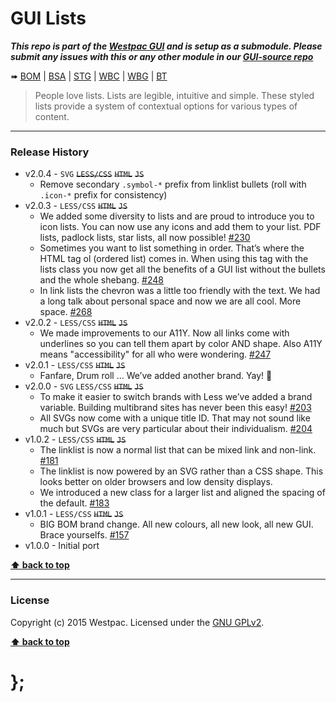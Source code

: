 GUI Lists
=========

***This repo is part of the [Westpac GUI](http://gel.westpacgroup.com.au/GUI/) and is setup as a submodule. Please submit any issues with this or any other
module in our [GUI-source repo](https://github.com/WestpacCXTeam/GUI-source/issues)***

➠
[BOM](http://westpaccxteam.github.io/GUI-lists/tests/BOM/) |
[BSA](http://westpaccxteam.github.io/GUI-lists/tests/BSA/) |
[STG](http://westpaccxteam.github.io/GUI-lists/tests/STG/) |
[WBC](http://westpaccxteam.github.io/GUI-lists/tests/WBC/) |
[WBG](http://westpaccxteam.github.io/GUI-lists/tests/WBG/) |
[BT](http://westpaccxteam.github.io/GUI-lists/tests/BT/)

> People love lists. Lists are legible, intuitive and simple. These styled lists provide a system of contextual options for various types of content.

----------------------------------------------------------------------------------------------------------------------------------------------------------------


### Release History

* v2.0.4 - `SVG` ~~`LESS/CSS`~~ ~~`HTML`~~ ~~`JS`~~
	* Remove secondary `.symbol-*` prefix from linklist bullets (roll with `.icon-*` prefix for consistency)
* v2.0.3 - `LESS/CSS` ~~`HTML`~~ ~~`JS`~~
	* We added some diversity to lists and are proud to introduce you to icon lists. You can now use any icons and add them to your list. PDF lists, padlock
		lists, star lists, all now possible!
		[#230](https://github.com/WestpacCXTeam/GUI-source/issues/230)
	* Sometimes you want to list something in order. That’s where the HTML tag ol (ordered list) comes in. When using this tag with the lists class you now get
		all the benefits of a GUI list without the bullets and the whole shebang.
		[#248](https://github.com/WestpacCXTeam/GUI-source/issues/248)
	* In link lists the chevron was a little too friendly with the text. We had a long talk about personal space and now we are all cool. More space.
		[#268](https://github.com/WestpacCXTeam/GUI-source/issues/268)
* v2.0.2 - `LESS/CSS` ~~`HTML`~~ ~~`JS`~~
	* We made improvements to our A11Y. Now all links come with underlines so you can tell them apart by color AND shape. Also A11Y means "accessibility" for all
		who were wondering.
		[#247](https://github.com/WestpacCXTeam/GUI-source/issues/247)
* v2.0.1 - `LESS/CSS` ~~`HTML`~~ ~~`JS`~~
	* Fanfare, Drum roll … We’ve added another brand. Yay! :clap:
* v2.0.0 - `SVG` `LESS/CSS` ~~`HTML`~~ ~~`JS`~~
	* To make it easier to switch brands with Less we’ve added a brand variable. Building multibrand sites has never been this easy!
		[#203](https://github.com/WestpacCXTeam/GUI-source/issues/203)
	* All SVGs now come with a unique title ID. That may not sound like much but SVGs are very particular about their individualism.
		[#204](https://github.com/WestpacCXTeam/GUI-source/issues/204)
* v1.0.2 - `LESS/CSS` ~~`HTML`~~ ~~`JS`~~
	* The linklist is now a normal list that can be mixed link and non-link.
		[#181](https://github.com/WestpacCXTeam/GUI-source/issues/181)
	* The linklist is now powered by an SVG rather than a CSS shape. This looks better on older browsers and low density displays.
	* We introduced a new class for a larger list and aligned the spacing of the default.
		[#183](https://github.com/WestpacCXTeam/GUI-source/issues/183)
* v1.0.1 - `LESS/CSS` ~~`HTML`~~ ~~`JS`~~
	* BIG BOM brand change. All new colours, all new look, all new GUI. Brace yourselfs.
		[#157](https://github.com/WestpacCXTeam/GUI-source/issues/157)
* v1.0.0 - Initial port

**[⬆ back to top](#content)**


----------------------------------------------------------------------------------------------------------------------------------------------------------------


### License

Copyright (c) 2015 Westpac. Licensed under the [GNU GPLv2](https://raw.githubusercontent.com/WestpacCXTeam/GUI-lists/master/LICENSE).

**[⬆ back to top](#content)**

# };